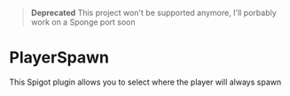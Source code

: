 > **Deprecated** This project won't be supported anymore, I'll porbably work on a Sponge port soon

# PlayerSpawn
This Spigot plugin allows you to select where the player will always spawn

